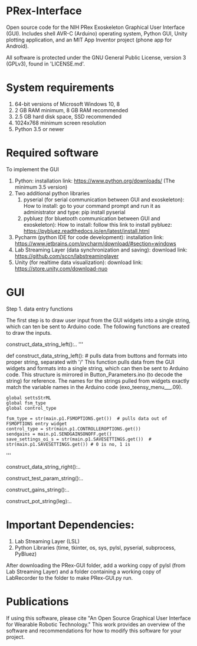 # PRex-Interface
Open source code for the NIH PRex Exoskeleton Graphical User Interface (GUI). Includes shell AVR-C (Arduino) operating system, Python GUI, Unity plotting application, and an MIT App Inventor project (phone app for Android).

All software is protected under the GNU General Public License, version 3 (GPLv3), found in 'LICENSE.md'. 

# System requirements
1. 64-bit versions of Microsoft Windows 10, 8
2. 2 GB RAM minimum, 8 GB RAM recommended
3. 2.5 GB hard disk space, SSD recommended
4. 1024x768 minimum screen resolution
5. Python 3.5 or newer

# Required software
To implement the GUI 
1. Python: installation link: https://www.python.org/downloads/ (The minimum 3.5 version)
2. Two additional python libraries
   1) pyserial (for serial communication between GUI and exoskeleton): 
      How to install: go to your command prompt and run it as administrator and type: pip install pyserial
   2) pybluez  (for bluetooth communication between GUI and exoskeleton):
      How to install: follow this link to install pybluez: https://pybluez.readthedocs.io/en/latest/install.html
3. Pycharm (python IDE for code development): installation link: https://www.jetbrains.com/pycharm/download/#section=windows
3. Lab Streaming Layer (data synchronization and saving): download link: https://github.com/sccn/labstreaminglayer
4. Unity (for realtime data visualization): download link: https://store.unity.com/download-nuo 

# GUI 
Step 1. data entry functions

The first step is to draw user input from the GUI widgets into a single string, which can ten be sent to Arduino code. The following functions are created to draw the inputs. 

construct_data_string_left():..
'''

def construct_data_string_left(): 
    #  pulls data from buttons and formats into proper string, separated with '/'
    This function pulls data from the GUI widgets and formats into a single string, which can then be sent to
    Arduino code. This structure is mirrored in Button_Parameters.ino (to decode the string) for reference. The
    names for the strings pulled from widgets exactly match the variable names in the Arduino code
    (exo_teensy_menu___.09).
   
    global settsStrML
    global fsm_type
    global control_type

    fsm_type = str(main.p1.FSMOPTIONS.get())  # pulls data out of FSMOPTIONS entry widget
    control_type = str(main.p1.CONTROLLEROPTIONS.get())
    sendgains = main.p1.SENDGAINSONOFF.get()
    save_settings_oi_s = str(main.p1.SAVESETTINGS.get())  # str(main.p1.SAVESETTINGS.get()) # 0 is no, 1 is 
'''

construct_data_string_right():..

construct_test_param_string():..

construct_gains_string():..

construct_pot_string(leg):..


# Important Dependencies:
1. Lab Streaming Layer (LSL)
2. Python Libraries (time, tkinter, os, sys, pylsl, pyserial, subprocess, PyBluez)

After downloading the PRex-GUI folder, add a working copy of pylsl (from Lab Streaming Layer) and a folder containing a working copy of LabRecorder to the folder to make PRex-GUI.py run.

# Publications
If using this software, please cite "An Open Source Graphical User Interface for Wearable Robotic Technology." This work provides an overview of the software and recommendations for how to modify this software for your project. 
